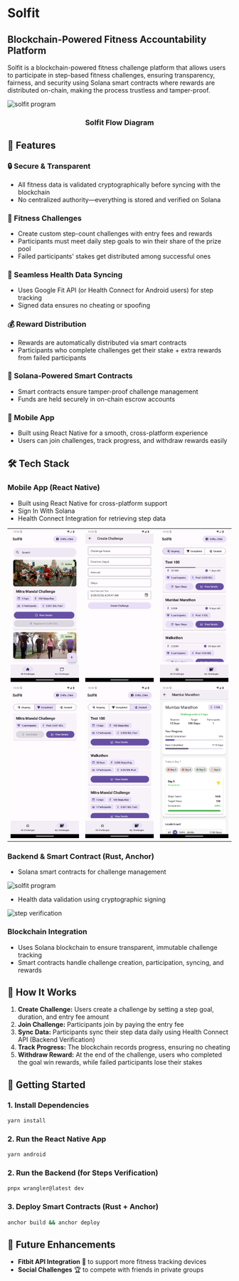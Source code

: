 # Solfit

## Blockchain-Powered Fitness Accountability Platform

Solfit is a blockchain-powered fitness challenge platform that allows users to participate in step-based fitness challenges, ensuring transparency, fairness, and security using Solana smart contracts where rewards are distributed on-chain, making the process trustless and tamper-proof.

![solfit program](/images/1.png)

### <div align="center">Solfit Flow Diagram</div>

## 🚀 Features

### 🔒 Secure & Transparent
- All fitness data is validated cryptographically before syncing with the blockchain
- No centralized authority—everything is stored and verified on Solana

### 🎯 Fitness Challenges
- Create custom step-count challenges with entry fees and rewards
- Participants must meet daily step goals to win their share of the prize pool
- Failed participants' stakes get distributed among successful ones

### 🔄 Seamless Health Data Syncing
- Uses Google Fit API (or Health Connect for Android users) for step tracking
- Signed data ensures no cheating or spoofing

### 💰 Reward Distribution
- Rewards are automatically distributed via smart contracts
- Participants who complete challenges get their stake + extra rewards from failed participants

### 📜 Solana-Powered Smart Contracts
- Smart contracts ensure tamper-proof challenge management
- Funds are held securely in on-chain escrow accounts

### 📱 Mobile App
- Built using React Native for a smooth, cross-platform experience
- Users can join challenges, track progress, and withdraw rewards easily

## 🛠 Tech Stack

### Mobile App (React Native)
- Built using React Native for cross-platform support
- Sign In With Solana
- Health Connect Integration for retrieving step data

<table>
  <tr>
    <td align="center">
      <img src="/images/android/1.png" alt="Home Page" width=300 />
    </td>
    <td align="center">
      <img src="/images/android/2.png" alt="Create Challenge" width=300 />
    </td>
    <td align="center">
      <img src="/images/android/3.png" alt="Registered Challenges" width=300 />
    </td>
  </tr>
  <tr>
    <td align="center">
      <img src="/images/android/4.png" alt="Completed Challenges" width=300 />
    </td>
    <td align="center">
      <img src="/images/android/5.png" alt="Created Challenges" width=300 />
    </td>
    <td align="center">
      <img src="/images/android/6.png" alt="Challenge Details" width=300 />
    </td>
  </tr>
</table>

### Backend & Smart Contract (Rust, Anchor)
- Solana smart contracts for challenge management

![solfit program](/images/3.png)
- Health data validation using cryptographic signing

![step verification](/images/2.png)

### Blockchain Integration
- Uses Solana blockchain to ensure transparent, immutable challenge tracking
- Smart contracts handle challenge creation, participation, syncing, and rewards

## 📖 How It Works

1. **Create Challenge:** Users create a challenge by setting a step goal, duration, and entry fee amount
2. **Join Challenge:** Participants join by paying the entry fee
3. **Sync Data:** Participants sync their step data daily using Health Connect API (Backend Verification)
4. **Track Progress:** The blockchain records progress, ensuring no cheating
5. **Withdraw Reward:** At the end of the challenge, users who completed the goal win rewards, while failed participants lose their stakes

## 🔗 Getting Started

### 1. Install Dependencies
```bash
yarn install
```

### 2. Run the React Native App
```bash
yarn android
```

### 2. Run the Backend (for Steps Verification)
```bash
pnpx wrangler@latest dev
```

### 3. Deploy Smart Contracts (Rust + Anchor)
```bash
anchor build && anchor deploy
```

## 📢 Future Enhancements

- **Fitbit API Integration** 📡 to support more fitness tracking devices
- **Social Challenges** 🏆 to compete with friends in private groups
